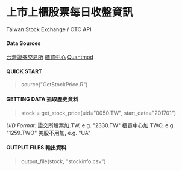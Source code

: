 # 上市上櫃股票每日收盤資訊
Taiwan Stock Exchange / OTC API

#### Data Sources

[台灣證券交易所](http://www.tse.com.tw/ch/index.php)
[櫃買中心](http://www.tpex.org.tw/web/index.php?l=zh-tw)
[Quantmod](https://cran.r-project.org/web/packages/quantmod/index.html)

#### QUICK START 
> source("GetStockPrice.R")

#### GETTING DATA 抓取歷史資料
> stock = get_stock_price(uid="0050.TW", start_date="201701")

*UID Format:*
證交所股票加.TW, e.g. "2330.TW"
櫃買中心加.TWO, e.g. "1259.TWO"
美股不用加, e.g. "UA"

#### OUTPUT FILES 輸出資料
> output_file(stock, "stockinfo.csv")
